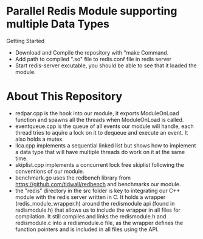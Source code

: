 # Parallel Redis Module supporting multiple Data Types
Getting Started
  - Download and Compile the repository with "make Command.
  - Add path to compiled ".so" file to redis.conf file in redis server 
  - Start redis-server excutable, you should be able to see that it loaded the module. 
  
# About This Repository 
  - redpar.cpp is the hook into our module, it exports ModuleOnLoad function and spawns all the threads when ModuleOnLoad is called. 
  - eventqueue.cpp is the queue of all events our module will handle, each thread tries to aquire a lock on it to dequeue and execute an event. It also holds a mutex. 
  - llca.cpp implements a sequential linked list but shows how to implement a data type that will have multiple threads do work on it at the same time. 
  - skiplist.cpp implements a concurrent lock free skiplist following the conventions of our module. 
  - benchmark.go uses the redbench library from https://github.com/tidwall/redbench and benchmarks our module. 
  - the "redis" directory in the src folder is key to integrating our C++ module with the redis server written in C. It holds a wrapper (redis_module_wrapper.h) around the redismodule api (found in redismodule.h) that allows us to include the wrapper in all files for compilation. It still compiles and links the redismodule.h and redismodule.c into a redismodule.o file, as the wrapper defines the function pointers and is included in all files using the API. 
